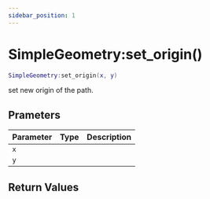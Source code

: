 ```yaml
---
sidebar_position: 1
---
```


# SimpleGeometry:set_origin()
```lua
SimpleGeometry:set_origin(x, y)
```
set new origin of the path.


## Prameters
|Parameter|Type|Description|
|-|-|-|
|`x`|||
|`y`|||


## Return Values

